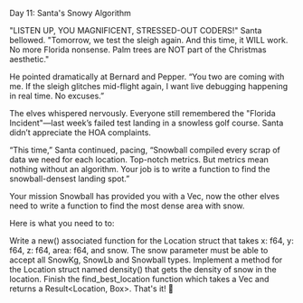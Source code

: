 Day 11: Santa's Snowy Algorithm

"LISTEN UP, YOU MAGNIFICENT, STRESSED-OUT CODERS!" Santa bellowed. "Tomorrow, we test the sleigh again. And this time, it WILL work. No more Florida nonsense. Palm trees are NOT part of the Christmas aesthetic."

He pointed dramatically at Bernard and Pepper. “You two are coming with me. If the sleigh glitches mid-flight again, I want live debugging happening in real time. No excuses.”

The elves whispered nervously. Everyone still remembered the "Florida Incident"—last week’s failed test landing in a snowless golf course. Santa didn’t appreciate the HOA complaints.

“This time,” Santa continued, pacing, “Snowball compiled every scrap of data we need for each location. Top-notch metrics. But metrics mean nothing without an algorithm. Your job is to write a function to find the snowball-densest landing spot.”

Your mission
Snowball has provided you with a Vec<Location>, now the other elves need to write a function to find the most dense area with snow.

Here is what you need to to:

Write a new() associated function for the Location struct that takes x: f64, y: f64, z: f64, area: f64, and snow.
The snow parameter must be able to accept all SnowKg, SnowLb and Snowball types.
Implement a method for the Location struct named density() that gets the density of snow in the location.
Finish the find_best_location function which takes a Vec<Location> and returns a Result<Location, Box<dyn Error>>.
That's it! 🎅
